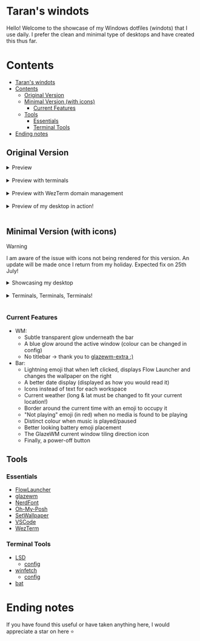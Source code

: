 # Taran's windots

Hello! Welcome to the showcase of my Windows dotfiles (windots) that I use daily. I prefer the clean and minimal type of desktops and have created this thus far.

# Contents

- [Taran's windots](#tarans-windots)
- [Contents](#contents)
  - [Original Version](#original-version)
  - [Minimal Version (with icons)](#minimal-version-with-icons)
    - [Current Features](#current-features)
  - [Tools](#tools)
    - [Essentials](#essentials)
    - [Terminal Tools](#terminal-tools)
- [Ending notes](#ending-notes)


## Original Version

<details>
    <summary>Preview</summary>
    <img src="/assets/version_1/desktop_1.png" alt="Preview of my desktop">
</details>
<br>

<details>
    <summary>Preview with terminals</summary>
    <img src="/assets/version_1/desktop_2.png" alt="Preview of my desktop with 3 terminals on display">
</details>
<br>

<details>
    <summary>Preview with WezTerm domain management</summary>
    <img src="/assets/version_1/desktop_3.png" alt="Preview with WezTerm domain management">
</details>
<br>

<details>
    <summary>Preview of my desktop in action!</summary>
    <video src="https://github.com/tarannagra/windots/assets/125768336/07aacd84-0467-42c3-aa9d-1c0c87a70e1d" alt="Preview of my desktop in action!" controls/>
</details>
<br>

## Minimal Version (with icons)

> [!WARNING]
> I am aware of the issue with icons not being rendered for this version. An update will be made once I return from my holiday.
> Expected fix on 25th July!

<details>
    <summary>Showcasing my desktop</summary>
    <img src="/assets/version_2/desktop_1.png" alt="Preview of my desktop with no open apps">
</details>
<br>

<details>
    <summary>Terminals, Terminals, Terminals!</summary>
    <img src="/assets/version_2/desktop_2.png" alt="Showcase of terminals on home workspace">
</details>
<br>

<!-- <details>
    <summary></summary>
    <img src="/assets/version_2/desktop_2.png" alt="Showcase of terminals on home workspace">
</details>
<br> -->

### Current Features

- WM:
  - Subtle transparent glow underneath the bar
  - A blue glow around the active window (colour can be changed in config)
  - No titlebar -> thank you to [glazewm-extra :)](https://github.com/ptazithos/glazewm-extra)
- Bar:
  - Lightning emoji that when left clicked, displays Flow Launcher and changes the wallpaper on the right
  - A better date display (displayed as how you would read it)
  - Icons instead of text for each workspace
  - Current weather (long & lat must be changed to fit your current location!)
  - Border around the current time with an emoji to occupy it
  - "Not playing" emoji (in red) when no media is found to be playing
  - Distinct colour when music is played/paused
  - Better looking battery emoji placement
  - The GlazeWM current window tiling direction icon
  - Finally, a power-off button


## Tools

### Essentials

- [FlowLauncher](https://www.flowlauncher.com/)
- [glazewm](https://github.com/glzr-io/glazewm)
- [NerdFont](https://www.nerdfonts.com/)
- [Oh-My-Posh](https://ohmyposh.dev/)
- [SetWallpaper](https://github.com/tarannagra/SetWallpaper)
- [VSCode](https://code.visualstudio.com/)
- [WezTerm](https://github.com/wez/wezterm)

### Terminal Tools

- [LSD](https://github.com/lsd-rs/lsd)
  - [config](./config/.config/lsd/config.yaml)
- [winfetch](https://github.com/lptstr/winfetch)
  - [config](./config/.config/winfetch/config.ps1)
- [bat](https://github.com/sharkdp/bat)

# Ending notes

If you have found this useful or have taken anything here, I would appreciate a star on here ⭐